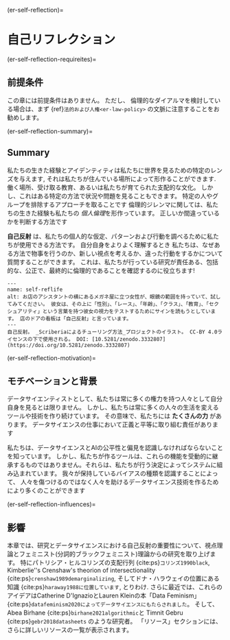 (er-self-reflection)=
# 自己リフレクション

(er-self-reflection-requireites)=
## 前提条件

この章には前提条件はありません。 ただし、 倫理的なダイアルマを検討している場合は、まず {ref}`法的および人権<er-law-policy>` の文脈に注意することをお勧めします。


(er-self-reflection-summary)=
## Summary

私たちの生きた経験とアイデンティティは私たちに世界を見るための特定のレンズを与えます, それは私たちが住んでいる場所によって形作ることができます. 働く場所、受け取る教育、あるいは私たちが育てられた支配的な文化。 しかし、これはある特定の方法で状況や問題を見ることもできます。 特定の人やグループを排除するアプローチを取ることです 倫理的ジレンマに関しては、私たちの生きた経験も私たちの *個人倫理*を形作っています。 正しいか間違っているかを判断する方法です

**自己反射** は、私たちの個人的な仮定、パターンおよび行動を調べるために私たちが使用できる方法です。 自分自身をよりよく理解するとき 私たちは、なぜある方法で物事を行うのか、新しい視点を考えるか、違った行動をするかについて質問することができます。 これは、私たちが行っている研究が責任ある、包括的な、公正で、最終的に倫理的であることを確認するのに役立ちます!

```{figure} ../figures/ethics-self-reflection.jpg
---
name: self-reflife
alt: お店のアシスタントの横にあるメガネ屋に立つ女性が、眼鏡の範囲を持っていて、試してみてください。 彼女は、その上に「性別」、「レース」、「年齢」、「クラス」、「教育」、「セクシュアリティ」という言葉を持つ彼女の視力をテストするためにサインを読もうとしています。 店のドアの看板は「自己反射」と言っています。 
---
自己反射。 _Scriberiaによるチューリング方法_プロジェクトのイラスト。 CC-BY 4.0ライセンスの下で使用される。 DOI: [10.5281/zenodo.3332807](https://doi.org/10.5281/zenodo.3332807)
```

(er-self-reflection-motivation)=
## モチベーションと背景

データサイエンティストとして、私たちは常に多くの権力を持つ人々として自分自身を見るとは限りません。 しかし、私たちは常に多くの人々の生活を変えるツールや技術を作り続けています。 その意味で、私たちには **たくさんの力** があります。 データサイエンスの仕事において正義と平等に取り組む責任があります

私たちは、データサイエンスとAIの公平性と偏見を認識しなければならないことを知っています。 しかし、私たちが作るツールは、これらの機能を受動的に継承するものではありません。それらは、私たちが行う決定によってシステムに組み込まれています。 我々が保持しているバイアスの種類を認識することによって、 人々を傷つけるのではなく人々を助けるデータサイエンス技術を作るためにより多くのことができます

(er-self-reflection-influences)=
## 影響

本章では、研究とデータサイエンスにおける自己反射の重要性について、視点理論とフェミニスト(分詞的ブラックフェミニスト)理論からの研究を取り上げます。 特にパトリシア・ヒルコリンズの支配行列 {cite:ps}`コリンズ1990black`, Kimberlie’'s Crenshaw's theorion of intersectionality {cite:ps}`crenshaw1989demarginalizing`, そしてドナ・ハラウェイの位置にある知識 {cite:ps}`haraway1988に位置しています`, とりわけ. さらに最近では、これらのアイデアはCatherine D'IgnazioとLauren Kleinの本「Data Feminism」 {cite:ps}`datafeminism2020によってデータサイエンスにもたらされました`。 そして、Abea Birhane {cite:ps}`birhane2021algorithmic`と Timnit Gebru {cite:ps}`gebr2018datasheets` のような研究者。 「リソース」セクションには、さらに詳しいリソースの一覧が表示されます。 
